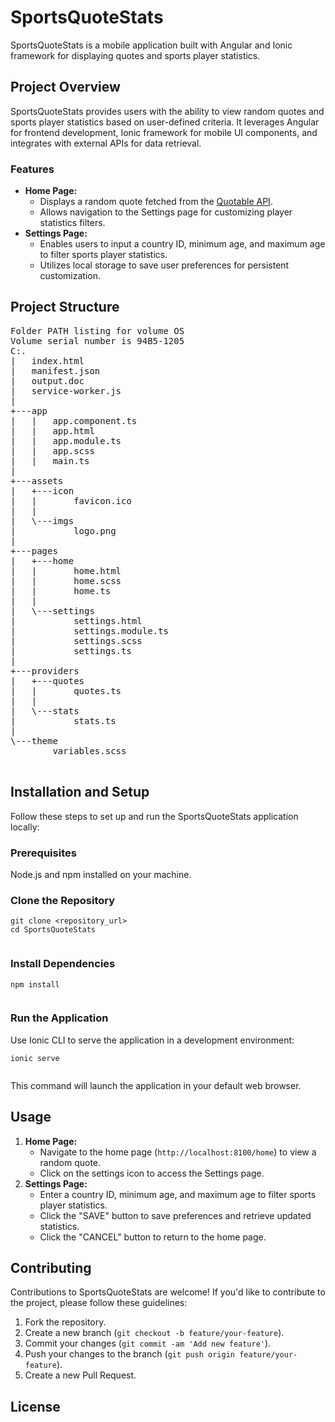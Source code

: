 

<body>

<h1>SportsQuoteStats</h1>

<p>SportsQuoteStats is a mobile application built with Angular and Ionic framework for displaying quotes and sports player statistics.</p>

<h2>Project Overview</h2>

<p>SportsQuoteStats provides users with the ability to view random quotes and sports player statistics based on user-defined criteria. It leverages Angular for frontend development, Ionic framework for mobile UI components, and integrates with external APIs for data retrieval.</p>

<h3>Features</h3>

<ul>
<li><strong>Home Page:</strong>
<ul>
<li>Displays a random quote fetched from the <a href="https://api.quotable.io/random">Quotable API</a>.</li>
<li>Allows navigation to the Settings page for customizing player statistics filters.</li>
            </ul>
        </li>
<li><strong>Settings Page:</strong>
<ul>
<li>Enables users to input a country ID, minimum age, and maximum age to filter sports player statistics.</li>
<li>Utilizes local storage to save user preferences for persistent customization.</li>
            </ul>
        </li>
    </ul>

<h2>Project Structure</h2>

<pre>
Folder PATH listing for volume OS
Volume serial number is 94B5-1205
C:.
|   index.html
|   manifest.json
|   output.doc
|   service-worker.js
|   
+---app
|   |   app.component.ts
|   |   app.html
|   |   app.module.ts
|   |   app.scss
|   |   main.ts
|       
+---assets
|   +---icon
|   |       favicon.ico
|   |       
|   \---imgs
|           logo.png
|           
+---pages
|   +---home
|   |       home.html
|   |       home.scss
|   |       home.ts
|   |       
|   \---settings
|           settings.html
|           settings.module.ts
|           settings.scss
|           settings.ts
|           
+---providers
|   +---quotes
|   |       quotes.ts
|   |       
|   \---stats
|           stats.ts
|           
\---theme
        variables.scss
    </pre>

<h2>Installation and Setup</h2>

<p>Follow these steps to set up and run the SportsQuoteStats application locally:</p>

<h3>Prerequisites</h3>

<p>Node.js and npm installed on your machine.</p>

<h3>Clone the Repository</h3>

<pre><code>git clone &lt;repository_url&gt;
cd SportsQuoteStats
    </code></pre>

<h3>Install Dependencies</h3>

<pre><code>npm install
    </code></pre>

<h3>Run the Application</h3>

<p>Use Ionic CLI to serve the application in a development environment:</p>

<pre><code>ionic serve
    </code></pre>

<p>This command will launch the application in your default web browser.</p>

<h2>Usage</h2>

<ol>
<li><strong>Home Page:</strong>
<ul>
<li>Navigate to the home page (<code>http://localhost:8100/home</code>) to view a random quote.</li>
<li>Click on the settings icon to access the Settings page.</li>
            </ul>
        </li>
        <li><strong>Settings Page:</strong>
            <ul>
                <li>Enter a country ID, minimum age, and maximum age to filter sports player statistics.</li>
                <li>Click the "SAVE" button to save preferences and retrieve updated statistics.</li>
                <li>Click the "CANCEL" button to return to the home page.</li>
            </ul>
        </li>
    </ol>

<h2>Contributing</h2>

<p>Contributions to SportsQuoteStats are welcome! If you'd like to contribute to the project, please follow these guidelines:</p>

<ol>
<li>Fork the repository.</li>
<li>Create a new branch (<code>git checkout -b feature/your-feature</code>).</li>
<li>Commit your changes (<code>git commit -am 'Add new feature'</code>).</li>
<li>Push your changes to the branch (<code>git push origin feature/your-feature</code>).</li>
<li>Create a new Pull Request.</li>
    </ol>

<h2>License</h2>



</body>

</html>
